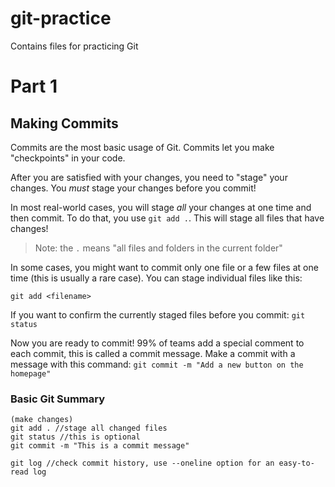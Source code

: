 # git-practice
Contains files for practicing Git 

# Part 1
## Making Commits
Commits are the most basic usage of Git. Commits let you make "checkpoints" in your code. 

After you are satisfied with your changes, you need to "stage" your changes. You *must* stage your changes before you commit!

In most real-world cases, you will stage *all* your changes at one time and then commit. To do that, you use ```git add .```. This will stage all files that have changes!

>Note: the ```.``` means "all files and folders in the current folder"

In some cases, you might want to commit only one file or a few files at one time (this is usually a rare case). You can stage individual files like this:
```
git add <filename>
```

If you want to confirm the currently staged files before you commit:
```git status```

Now you are ready to commit! 99% of teams add a special comment to each commit, this is called a commit message. Make a commit with a message with this command:
```git commit -m "Add a new button on the homepage"```

### Basic Git Summary
```
(make changes)
git add . //stage all changed files
git status //this is optional
git commit -m "This is a commit message"

git log //check commit history, use --oneline option for an easy-to-read log
```
